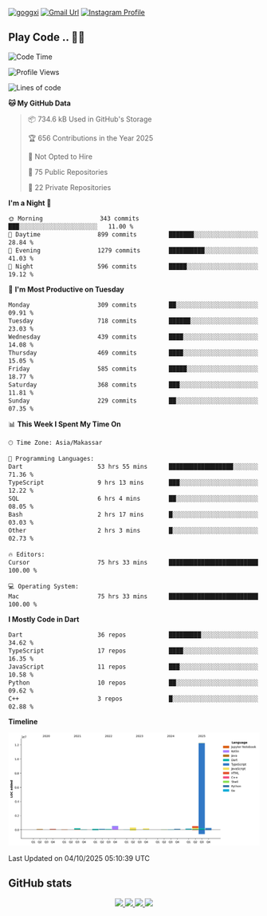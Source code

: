 [![goggxi](https://img.shields.io/badge/Portofolio-Goggxi-orange)](https://goggxi.github.io)
[![Gmail Url](https://img.shields.io/twitter/url?label=Goggxi@gmail.com&logo=gmail&style=social&url=http%3A%2F%2Fmailto%3Acontact.Goggxi@gmail.com)](mailto:Goggxi@gmail.com) [![Instagram Profile](https://img.shields.io/twitter/url?label=moh_rifkan&logo=instagram&style=social&url=https://www.instagram.com/moh_rifkan/)](https://www.instagram.com/moh_rifkan/)

## Play Code .. 💬🚀

<!-- [![Moh Rifkan GitHub stats](https://github-readme-stats.vercel.app/api?username=goggxi&count_private=true&show_icons=true&theme=dracula&custom_title=Goggxi%20Statistic%20🚀)](https://github.com/goggxi/goggxi)

[![Top Langs](https://github-readme-stats.vercel.app/api/top-langs/?username=goggxi&langs_count=8&layout=compact&show_icons=true&theme=dracula)](https://github.com/goggxi/goggxi) -->

<!--START_SECTION:waka-->
![Code Time](http://img.shields.io/badge/Code%20Time-4%2C642%20hrs%2036%20mins-blue)

![Profile Views](http://img.shields.io/badge/Profile%20Views-9-blue)

![Lines of code](https://img.shields.io/badge/From%20Hello%20World%20I%27ve%20Written-15.0%20million%20lines%20of%20code-blue)

**🐱 My GitHub Data** 

> 📦 734.6 kB Used in GitHub's Storage 
 > 
> 🏆 656 Contributions in the Year 2025
 > 
> 🚫 Not Opted to Hire
 > 
> 📜 75 Public Repositories 
 > 
> 🔑 22 Private Repositories 
 > 
**I'm a Night 🦉** 

```text
🌞 Morning                343 commits         ███░░░░░░░░░░░░░░░░░░░░░░   11.00 % 
🌆 Daytime                899 commits         ███████░░░░░░░░░░░░░░░░░░   28.84 % 
🌃 Evening                1279 commits        ██████████░░░░░░░░░░░░░░░   41.03 % 
🌙 Night                  596 commits         █████░░░░░░░░░░░░░░░░░░░░   19.12 % 
```
📅 **I'm Most Productive on Tuesday** 

```text
Monday                   309 commits         ██░░░░░░░░░░░░░░░░░░░░░░░   09.91 % 
Tuesday                  718 commits         ██████░░░░░░░░░░░░░░░░░░░   23.03 % 
Wednesday                439 commits         ████░░░░░░░░░░░░░░░░░░░░░   14.08 % 
Thursday                 469 commits         ████░░░░░░░░░░░░░░░░░░░░░   15.05 % 
Friday                   585 commits         █████░░░░░░░░░░░░░░░░░░░░   18.77 % 
Saturday                 368 commits         ███░░░░░░░░░░░░░░░░░░░░░░   11.81 % 
Sunday                   229 commits         ██░░░░░░░░░░░░░░░░░░░░░░░   07.35 % 
```


📊 **This Week I Spent My Time On** 

```text
🕑︎ Time Zone: Asia/Makassar

💬 Programming Languages: 
Dart                     53 hrs 55 mins      ██████████████████░░░░░░░   71.36 % 
TypeScript               9 hrs 13 mins       ███░░░░░░░░░░░░░░░░░░░░░░   12.22 % 
SQL                      6 hrs 4 mins        ██░░░░░░░░░░░░░░░░░░░░░░░   08.05 % 
Bash                     2 hrs 17 mins       █░░░░░░░░░░░░░░░░░░░░░░░░   03.03 % 
Other                    2 hrs 3 mins        █░░░░░░░░░░░░░░░░░░░░░░░░   02.73 % 

🔥 Editors: 
Cursor                   75 hrs 33 mins      █████████████████████████   100.00 % 

💻 Operating System: 
Mac                      75 hrs 33 mins      █████████████████████████   100.00 % 
```

**I Mostly Code in Dart** 

```text
Dart                     36 repos            █████████░░░░░░░░░░░░░░░░   34.62 % 
TypeScript               17 repos            ████░░░░░░░░░░░░░░░░░░░░░   16.35 % 
JavaScript               11 repos            ███░░░░░░░░░░░░░░░░░░░░░░   10.58 % 
Python                   10 repos            ██░░░░░░░░░░░░░░░░░░░░░░░   09.62 % 
C++                      3 repos             █░░░░░░░░░░░░░░░░░░░░░░░░   02.88 % 
```



**Timeline**

![Lines of Code chart](https://raw.githubusercontent.com/Goggxi/Goggxi/main/assets/bar_graph.png)


 Last Updated on 04/10/2025 05:10:39 UTC
<!--END_SECTION:waka-->

## GitHub stats

<p align="center">
  <a href="https://github.com/goggxi">
    <img src="http://github-profile-summary-cards.vercel.app/api/cards/profile-details?username=goggxi&theme=transparent" />
  </a>
  <a href="https://github.com/goggxi">
    <img src="https://github-readme-streak-stats.herokuapp.com/?user=goggxi&hide_border=true&card_width=338&theme=transparent" />
  </a>
  <a href="https://github.com/goggxi">
    <img src="http://github-profile-summary-cards.vercel.app/api/cards/stats?username=goggxi&theme=transparent" />
  </a>
  <a href="https://github.com/goggxi">
    <img src="https://github-readme-stats.vercel.app/api/top-langs/?username=goggxi&langs_count=10&exclude_repo=&hide=c,makefile,html,css,sass,nix,nunjucks,tsql,dockerfile,shell&card_width=699&hide_border=true&theme=transparent" />
  </a>
  <!-- <br/>
  <a href="https://github.com/goggxi">
    <img src="https://komarev.com/ghpvc/?username=goggxi&color=blue&style=flat" />
  </a> -->
</p>
